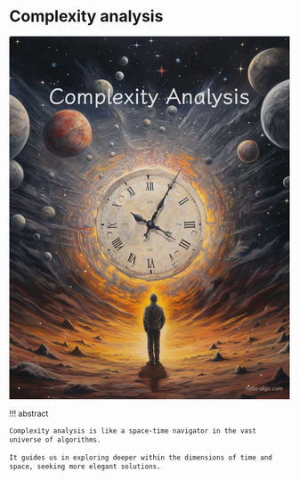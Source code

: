 # Complexity analysis

![Complexity analysis](../assets/covers/chapter_complexity_analysis.jpg)

!!! abstract

    Complexity analysis is like a space-time navigator in the vast universe of algorithms.

    It guides us in exploring deeper within the dimensions of time and space, seeking more elegant solutions.
